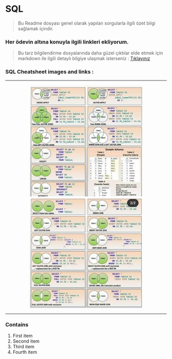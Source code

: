# SQL

>Bu Readme dosyası genel olarak yapılan sorgularla ilgili özet bilgi sağlamak içindir.
### Her ödevin altına konuyla ilgili linkleri ekliyorum.


>Bu tarz bilgilendirme dosyalarında daha güzel çıktılar elde etmek için
markdown ile ilgili detaylı bilgiye ulaşmak isterseniz : [Tıklayınız](https://www.markdownguide.org/cheat-sheet/) 

### SQL Cheatsheet images and links :

<hr>
<p align="center">
  <img src="Screenshot_1.jpg" width="350" title="hover text">
  <img src="Screenshot_2.jpg" width="350" alt="accessibility text">
</p>
<hr>

### Contains
1. First item
2. Second item
3. Third item
4. Fourth item


